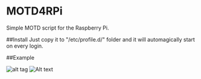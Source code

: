 # MOTD4RPi
Simple MOTD script for the Raspberry Pi.

##Install
Just copy it to "/etc/profile.d/" folder and it will automagically start on every login.

##Example

![alt tag](https://github.com/etxahun/MOTD4RPi/edit/master/MOTD_screenshot.jpg)
![Alt text](https://github.com/etxahun/MOTD4RPi/edit/master/MOTD_screenshot.jpg?raw=true "Optional Title")

